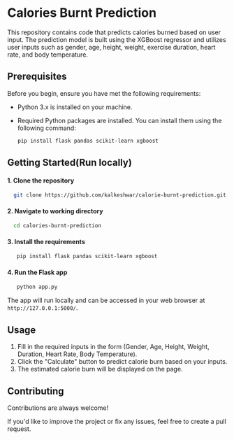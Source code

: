 # Calories Burnt Prediction

This repository contains code that predicts calories burned based on user input. The prediction model is built using the XGBoost regressor and utilizes user inputs such as gender, age, height, weight, exercise duration, heart rate, and body temperature.

## Prerequisites

Before you begin, ensure you have met the following requirements:
- Python 3.x is installed on your machine.
- Required Python packages are installed. You can install them using the following command:

  ```bash
  pip install flask pandas scikit-learn xgboost
  ```
## Getting Started(Run locally)

#### 1. Clone the repository
```bash
  git clone https://github.com/kalkeshwar/calorie-burnt-prediction.git
```
#### 2. Navigate to working directory
```bash
  cd calories-burnt-prediction
```
#### 3. Install the requirements 
```bash
   pip install flask pandas scikit-learn xgboost
```
#### 4. Run the Flask app
```bash
   python app.py
```
The app will run locally and can be accessed in your web browser at `http://127.0.0.1:5000/`.

## Usage

1. Fill in the required inputs in the form (Gender, Age, Height, Weight, Duration, Heart Rate, Body Temperature).
2. Click the "Calculate" button to predict calorie burn based on your inputs.
3. The estimated calorie burn will be displayed on the page.

## Contributing

Contributions are always welcome!

If you'd like to improve the project or fix any issues, feel free to create a pull request.